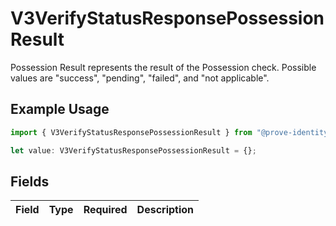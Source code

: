 # V3VerifyStatusResponsePossessionResult

Possession Result represents the result of the Possession check. Possible values are "success", "pending", "failed", and "not applicable".

## Example Usage

```typescript
import { V3VerifyStatusResponsePossessionResult } from "@prove-identity/prove-api/models/components";

let value: V3VerifyStatusResponsePossessionResult = {};
```

## Fields

| Field       | Type        | Required    | Description |
| ----------- | ----------- | ----------- | ----------- |